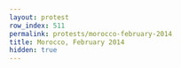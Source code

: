 ```yaml
---
layout: protest
row_index: 511
permalink: protests/morocco-february-2014
title: Morocco, February 2014
hidden: true
---
```

